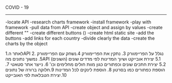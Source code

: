 COVID - 19
________
  -locate API
  -research charts framework
  -install framework
  -play with framework
  -pull data from API
  -create object and assign by values
  -create different ""
  -create different buttons ()
  -create html static site
  -add the buttons
  -add links for each country
  -divide clearly the data
  -create the charts by the object













1.לאתר הAPI 2. נגלל על הפריימוורק 3. נתקין את הפריימוורק
4.נשחק עם הפריימוורק 5. נמשוך נתונים מהAPI (השונים)
5.1 יצירת אובייקט ושיוך המדינות לפי מדדים שונים
5.2 יצירת חתכים שונים וכפתורים כגון מוות חולים מחלימים וכו' 6. נייצר אתר סטאטי 7. הוספת כפתורים כמו בסרטון 8. הוספת לינקים לכל המדינות
9.חלוקה ברורה של נתונים
10.יצירת הטבלאות לפי האובייקט
